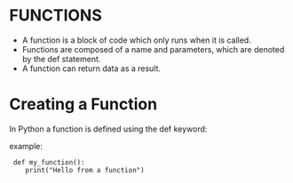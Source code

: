 # FUNCTIONS
* A function is a block of code which only runs when it is called.
* Functions are composed of a name and parameters, which are denoted by the def statement.
* A function can return data as a result.

# Creating a Function
In Python a function is defined using the def keyword:

example:

     def my_function():
        print("Hello from a function")
   
